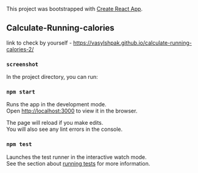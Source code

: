 This project was bootstrapped with [Create React App](https://github.com/facebook/create-react-app).

## Calculate-Running-calories
link to check by yourself - https://vasylshpak.github.io/calculate-running-calories-2/

### `screenshot`


In the project directory, you can run:

### `npm start`

Runs the app in the development mode.<br />
Open [http://localhost:3000](http://localhost:3000) to view it in the browser.

The page will reload if you make edits.<br />
You will also see any lint errors in the console.

### `npm test`

Launches the test runner in the interactive watch mode.<br />
See the section about [running tests](https://facebook.github.io/create-react-app/docs/running-tests) for more information.


